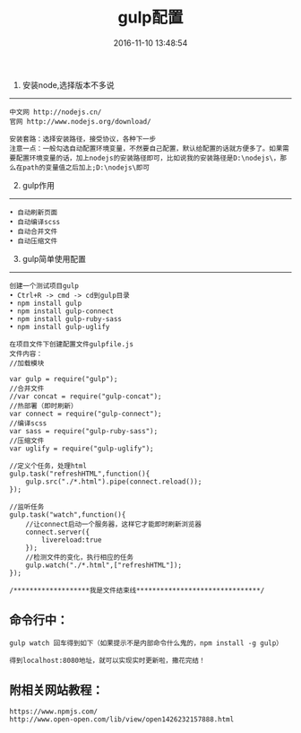 ﻿---
title: gulp配置
date: 2016-11-10 13:48:54
tags: gulp 环境配置
---

 1. 安装node,选择版本不多说
-----------------

	中文网 http://nodejs.cn/
	官网 http://www.nodejs.org/download/
	
	安装套路：选择安装路径，接受协议，各种下一步
	注意一点：一般勾选自动配置环境变量，不然要自己配置，默认给配置的话就方便多了。如果需要配置环境变量的话，加上nodejs的安装路径即可，比如说我的安装路径是D:\nodejs\，那么在path的变量值之后加上;D:\nodejs\即可
	

 2. gulp作用
------

	• 自动刷新页面
	• 自动编译scss
	• 自动合并文件
	• 自动压缩文件
	

3. gulp简单使用配置
-------------

	创建一个测试项目gulp
	• Ctrl+R -> cmd -> cd到gulp目录
	• npm install gulp
	• npm install gulp-connect
	• npm install gulp-ruby-sass
	• npm install gulp-uglify
	
	在项目文件下创建配置文件gulpfile.js
	文件内容：
	//加载模块
	
	var gulp = require("gulp");
	//合并文件
	//var concat = require("gulp-concat");
	//热部署（即时刷新）
	var connect = require("gulp-connect");
	//编译scss
	var sass = require("gulp-ruby-sass");
	//压缩文件
	var uglify = require("gulp-uglify");
	
	//定义个任务，处理html
	gulp.task("refreshHTML",function(){
		gulp.src("./*.html").pipe(connect.reload());
	});
	
	//监听任务
	gulp.task("watch",function(){
		//让connect启动一个服务器，这样它才能即时刷新浏览器
		connect.server({
			livereload:true
		});
		//检测文件的变化，执行相应的任务
		gulp.watch("./*.html",["refreshHTML"]);
	});
	
	/*******************我是文件结束线*******************************/
	

命令行中：
-----

	gulp watch 回车得到如下（如果提示不是内部命令什么鬼的，npm install -g gulp）
	
	得到localhost:8080地址，就可以实现实时更新啦，撒花完结！
	

附相关网站教程：
--------

	https://www.npmjs.com/
	http://www.open-open.com/lib/view/open1426232157888.html
	
	
